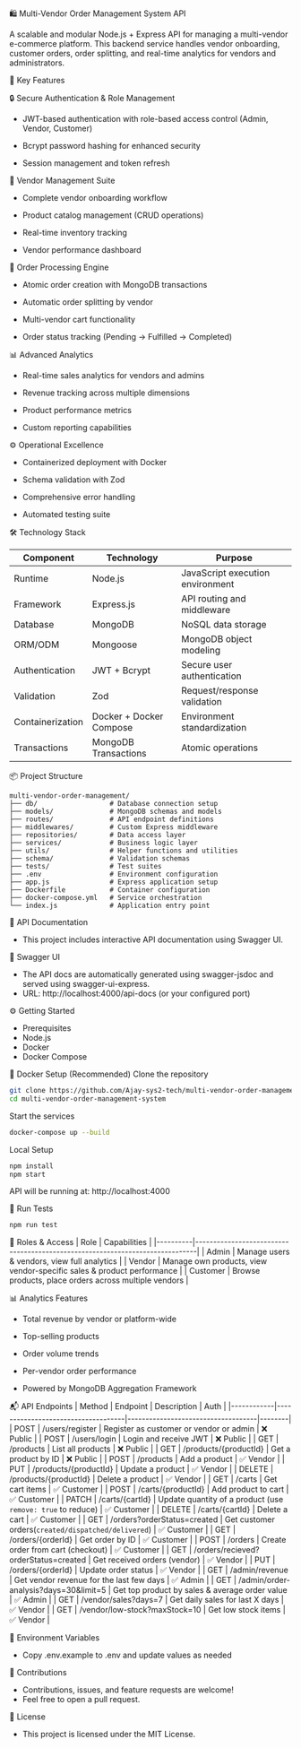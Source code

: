 🛍️ Multi-Vendor Order Management System API  

A scalable and modular Node.js + Express API for managing a multi-vendor e-commerce platform. This backend service handles vendor onboarding, customer orders, order splitting, and real-time analytics for vendors and administrators.

🌟 Key Features  

🔒 Secure Authentication & Role Management  

- JWT-based authentication with role-based access control (Admin, Vendor, Customer)

- Bcrypt password hashing for enhanced security

- Session management and token refresh

🏪 Vendor Management Suite
- Complete vendor onboarding workflow

- Product catalog management (CRUD operations)

- Real-time inventory tracking

- Vendor performance dashboard

🚀 Order Processing Engine
- Atomic order creation with MongoDB transactions

- Automatic order splitting by vendor

- Multi-vendor cart functionality

- Order status tracking (Pending → Fulfilled → Completed)

📊 Advanced Analytics
- Real-time sales analytics for vendors and admins

- Revenue tracking across multiple dimensions

- Product performance metrics

- Custom reporting capabilities

⚙️ Operational Excellence
- Containerized deployment with Docker

- Schema validation with Zod

- Comprehensive error handling

- Automated testing suite  

🛠️ Technology Stack

| Component         | Technology                | Purpose                          |
|------------------|---------------------------|----------------------------------|
| Runtime          | Node.js                   | JavaScript execution environment |
| Framework        | Express.js                | API routing and middleware       |
| Database         | MongoDB                   | NoSQL data storage               |
| ORM/ODM          | Mongoose                  | MongoDB object modeling          |
| Authentication   | JWT + Bcrypt              | Secure user authentication       |
| Validation       | Zod                       | Request/response validation      |
| Containerization | Docker + Docker Compose   | Environment standardization      |
| Transactions     | MongoDB Transactions      | Atomic operations                |


📦 Project Structure
```
multi-vendor-order-management/
├── db/                  # Database connection setup
├── models/              # MongoDB schemas and models
├── routes/              # API endpoint definitions
├── middlewares/         # Custom Express middleware
├── repositories/        # Data access layer
├── services/            # Business logic layer
├── utils/               # Helper functions and utilities
├── schema/              # Validation schemas
├── tests/               # Test suites
├── .env                 # Environment configuration
├── app.js               # Express application setup
├── Dockerfile           # Container configuration
├── docker-compose.yml   # Service orchestration
└── index.js             # Application entry point
```
📘 API Documentation
- This project includes interactive API documentation using Swagger UI.

🧪 Swagger UI
- The API docs are automatically generated using swagger-jsdoc and served using swagger-ui-express.
- URL: http://localhost:4000/api-docs (or your configured port)


⚙️ Getting Started
- Prerequisites
- Node.js
- Docker
- Docker Compose

🐳 Docker Setup (Recommended)
Clone the repository
```bash
git clone https://github.com/Ajay-sys2-tech/multi-vendor-order-management-system.git
cd multi-vendor-order-management-system
```

Start the services
```bash
docker-compose up --build
```

Local Setup
```bash
npm install
npm start
```

API will be running at:
http://localhost:4000

🧪 Run Tests

```bash
npm run test
```

🔐 Roles & Access
| Role     | Capabilities                                                                 |
|----------|------------------------------------------------------------------------------|
| Admin    | Manage users & vendors, view full analytics                                  |
| Vendor   | Manage own products, view vendor-specific sales & product performance        |
| Customer | Browse products, place orders across multiple vendors                        |


📊 Analytics Features
- Total revenue by vendor or platform-wide

- Top-selling products

- Order volume trends

- Per-vendor order performance

- Powered by MongoDB Aggregation Framework

📬 API Endpoints
| Method     | Endpoint                           |	Description	                       | Auth   |
|------------|------------------------------------|------------------------------------|--------|
| POST |	/users/register | Register as customer or vendor or admin	| ❌ Public |
| POST |	/users/login	| Login and receive JWT	| ❌ Public |
| GET	 |  /products	    | List all products	 | ❌ Public |
| GET    | /products/{productId}   | Get a product by ID | ❌ Public   |
| POST   | /products               | Add a product       | ✅ Vendor   |
| PUT    | /products/{productId}   | Update a product    | ✅ Vendor   |
| DELETE | /products/{productId}   | Delete a product    | ✅ Vendor   |
| GET    | /carts                | Get cart items                                           | ✅ Customer  |
| POST   | /carts/{productId}    | Add product to cart                                      | ✅ Customer  |
| PATCH  | /carts/{cartId}       | Update quantity of a product (use `remove: true` to reduce) | ✅ Customer  |
| DELETE | /carts/{cartId}       | Delete a cart                                            | ✅ Customer  |
| GET    | /orders?orderStatus=created               | Get customer orders(`created/dispatched/delivered`)                   | ✅ Customer |
| GET    | /orders/{orderId}      | Get order by ID                       | ✅ Customer |
| POST   | /orders                | Create order from cart (checkout)     | ✅ Customer |
| GET    | /orders/recieved?orderStatus=created      | Get received orders (vendor)          | ✅ Vendor   |
| PUT    | /orders/{orderId}      | Update order status                   | ✅ Vendor   |
| GET    | /admin/revenue            | Get vendor revenue for the last few days        | ✅ Admin   |
| GET    | /admin/order-analysis?days=30&limit=5     | Get top product by sales & average order value  | ✅ Admin   |
| GET    | /vendor/sales?days=7         | Get daily sales for last X days     | ✅ Vendor  |
| GET    | /vendor/low-stock?maxStock=10    | Get low stock items                 | ✅ Vendor  |

🧰 Environment Variables  

- Copy .env.example to .env and update values as needed

🙌 Contributions  

- Contributions, issues, and feature requests are welcome!
- Feel free to open a pull request.

📄 License  

- This project is licensed under the MIT License.

